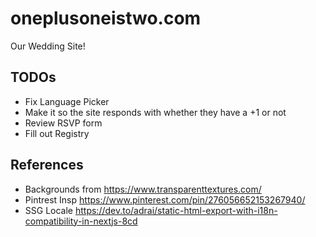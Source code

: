 # oneplusoneistwo.com
Our Wedding Site!

## TODOs
- Fix Language Picker
- Make it so the site responds with whether they have a +1 or not
- Review RSVP form
- Fill out Registry

## References
- Backgrounds from https://www.transparenttextures.com/
- Pintrest Insp https://www.pinterest.com/pin/276056652153267940/
- SSG Locale https://dev.to/adrai/static-html-export-with-i18n-compatibility-in-nextjs-8cd